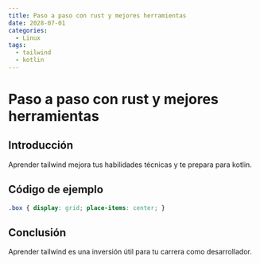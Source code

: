 ```yaml
---
title: Paso a paso con rust y mejores herramientas
date: 2028-07-01
categories:
  - Linux
tags:
  - tailwind
  - kotlin
---
```


# Paso a paso con rust y mejores herramientas

## Introducción

Aprender tailwind mejora tus habilidades técnicas y te prepara para kotlin.

## Código de ejemplo

```css
.box { display: grid; place-items: center; }
```

## Conclusión

Aprender tailwind es una inversión útil para tu carrera como desarrollador.